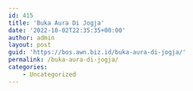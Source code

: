 ```yaml
---
id: 415
title: 'Buka Aura Di Jogja'
date: '2022-10-02T22:35:35+00:00'
author: admin
layout: post
guid: 'https://bos.awn.biz.id/buka-aura-di-jogja/'
permalink: /buka-aura-di-jogja/
categories:
    - Uncategorized
---
```


